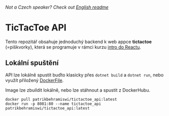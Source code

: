 ###### Not a Czech speaker? Check out [English readme](./README-EN.md)

# TicTacToe API

Tento repozitář obsahuje jednoduchý backend k web appce **tictactoe** (=piškvorky), která se programuje v rámci kurzu [intro do Reactu](../README.md).

## Lokální spuštění 

API lze lokálně spustit buďto klasicky přes `dotnet build` a `dotnet run`, nebo využít přiložený [DockerFile](./TicTacToeAPI/Dockerfile).

Image lze zbuildit lokálně, nebo lze stáhnout a spustit z DockerHubu.
```
docker pull patrikbehramiswi/tictactoe_api:latest
docker run -p 8081:80 --name tictactoe_api patrikbehramiswi/tictactoe_api:latest
```

[def]: ./README-en.md